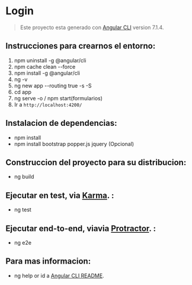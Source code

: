 # Login
> Este proyecto esta generado con [Angular CLI](https://github.com/angular/angular-cli) version 7.1.4.

## Instrucciones para crearnos el entorno:
1. npm uninstall -g @angular/cli
2. npm cache clean --force
3. npm install -g @angular/cli
4. ng -v
5. ng new app --routing true -s -S
6. cd app
7. ng serve -o / npm start(formularios)
8. Ir a `http://localhost:4200/`

## Instalacion de dependencias: 
* npm install
* npm install bootstrap popper.js jquery (Opcional)

## Construccion del proyecto para su distribucion:
* ng build

## Ejecutar en test, via [Karma](https://karma-runner.github.io). :
* ng test

## Ejecutar end-to-end, viavia [Protractor](http://www.protractortest.org/). :
* ng e2e

## Para mas informacion:
* ng help or id a [Angular CLI README](https://github.com/angular/angular-cli/blob/master/README.md).
